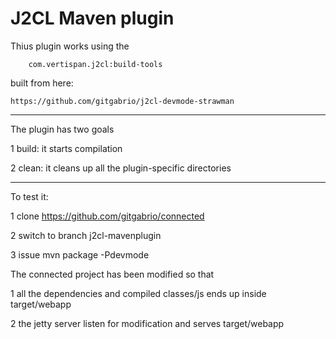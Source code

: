 J2CL Maven plugin
=================

Thius plugin works using the

        com.vertispan.j2cl:build-tools

built from here:

    https://github.com/gitgabrio/j2cl-devmode-strawman

------------------------
The plugin has two goals

1 build: it starts compilation

2 clean: it cleans up all the plugin-specific directories

----------------------
To test it:

1 clone https://github.com/gitgabrio/connected

2 switch to branch j2cl-mavenplugin

3 issue mvn package -Pdevmode

The connected project has been modified so that

1 all the dependencies and compiled classes/js ends up inside target/webapp

2 the jetty server listen for modification and serves target/webapp



